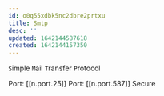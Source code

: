 ```yaml
---
id: o0q55xdbk5nc2dbre2prtxu
title: Smtp
desc: ''
updated: 1642144587618
created: 1642144157350
---
```



`S`imple `M`ail `T`ransfer `P`rotocol

Port: [[n.port.25]]
Port: [[n.port.587]] Secure
